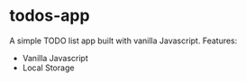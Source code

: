 # todos-app
A simple TODO list app built with vanilla Javascript. 
Features:
* Vanilla Javascript
* Local Storage
